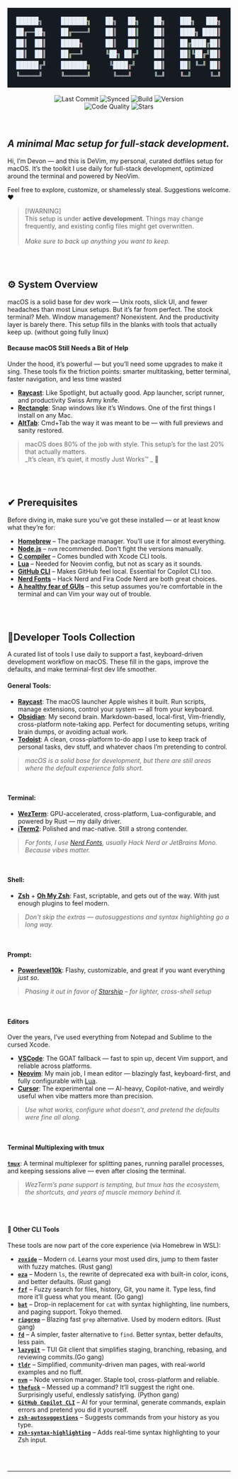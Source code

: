  <p align="center"> 
    <picture>
      <img src="../Docs/images/Devim_logo.png" height="180">
    </picture>
</p>

<div align="center">
  <img src="https://img.shields.io/github/last-commit/DevonGifford/DeVim?style=for-the-badge" alt="Last Commit">
  <img src="https://img.shields.io/badge/synced-yes-green?style=for-the-badge" alt="Synced">
  <img src="https://img.shields.io/badge/build-passing-brightgreen?style=for-the-badge" alt="Build">
  <img src="https://img.shields.io/badge/version-v1.0-blue?style=for-the-badge" alt="Version">
</div>

<div align="center">
  <img src="https://img.shields.io/badge/code%20quality-excellent-brightgreen?style=for-the-badge" alt="Code Quality">
  <img src="https://img.shields.io/github/stars/DevonGifford/DeVim?style=for-the-badge" alt="Stars">
</div>

<br/>
<br/>

## _**A minimal Mac setup for full-stack development.**_

Hi, I’m Devon — and this is DeVim, my personal, curated dotfiles setup for macOS. It’s the toolkit I use daily for full-stack development, optimized around the terminal and powered by NeoVim.

Feel free to explore, customize, or shamelessly steal. Suggestions welcome. ❤️

> [!WARNING]\
> This setup is under **active development**. Things may change frequently, and existing config files might get overwritten.  
> <br /> _Make sure to back up anything you want to keep._  

<br />
<br />

## ⚙️ System Overview

macOS is a solid base for dev work — Unix roots, slick UI, and fewer headaches than most Linux setups. But it’s far from perfect. The stock terminal? Meh. Window management? Nonexistent. And the productivity layer is barely there. This setup fills in the blanks with tools that actually keep up. (without going fully linux)


#### Because macOS Still Needs a Bit of Help

Under the hood, it’s powerful — but you’ll need some upgrades to make it sing. These tools fix the friction points: smarter multitasking, better terminal, faster navigation, and less time wasted

- **[Raycast](https://www.raycast.com/)**: Like Spotlight, but actually good. App launcher, script runner, and productivity Swiss Army knife.
- **[Rectangle](https://rectangleapp.com/)**: Snap windows like it’s Windows. One of the first things I install on any Mac.
- **[AltTab](https://alt-tab-macos.netlify.app/)**: Cmd+Tab the way it was meant to be — with full previews and sanity restored.

> macOS does 80% of the job with style. This setup’s for the last 20% that actually matters.
> <br /> _It’s clean, it’s quiet, it mostly Just Works™ _ 🙌

<br />
<br />

## ✔ Prerequisites

Before diving in, make sure you’ve got these installed — or at least know what they’re for:

- **[Homebrew](https://brew.sh/)** – The package manager. You’ll use it for almost everything.
- **[Node.js](https://nodejs.org/)** – `nvm` recommended. Don't fight the versions manually.
- **[C compiler](https://clang.llvm.org/)** – Comes bundled with Xcode CLI tools.
- **[Lua](https://www.lua.org/)** – Needed for Neovim config, but not as scary as it sounds.
- **[GitHub CLI](https://cli.github.com/)** – Makes GitHub feel local. Essential for Copilot CLI too.
- **[Nerd Fonts](https://www.nerdfonts.com/)** – Hack Nerd and Fira Code Nerd are both great choices.
- **[A healthy fear of GUIs](https://www.freecodecamp.org/news/command-line-for-beginners/)** – this setup assumes you're comfortable in the terminal and can Vim your way out of trouble.

<br />
<br />

## 📝Developer Tools Collection

A curated list of tools I use daily to support a fast, keyboard-driven development workflow on macOS. These fill in the gaps, improve the defaults, and make terminal-first dev life smoother.

#### General Tools:
-   **[Raycast](https://www.raycast.com/)**: The macOS launcher Apple wishes it built. Run scripts, manage extensions, control your system — all from your keyboard.
-   **[Obsidian](https://github.com/obsidianmd)**: My second brain. Markdown-based, local-first, Vim-friendly, cross-platform note-taking app. Perfect for documenting setups, writing brain dumps, or avoiding actual work.
-   **[Todoist](https://todoist.com/)**: A clean, cross-platform to-do app I use to keep track of personal tasks, dev stuff, and whatever chaos I’m pretending to control.
> *macOS is a solid base for development, but there are still areas where the default experience falls short.*
<br/>

#### Terminal:
- **[WezTerm](https://wezfurlong.org/wezterm/index.html)**: GPU-accelerated, cross-platform, Lua-configurable, and powered by Rust — my daily driver.
- **[iTerm2](https://iterm2.com/)**: Polished and mac-native. Still a strong contender.
> *For fonts, I use [Nerd Fonts](https://www.nerdfonts.com/), usually Hack Nerd or JetBrains Mono. Because vibes matter.*
<br/>

#### Shell:
- **[Zsh](https://www.zsh.org/)** + **[Oh My Zsh](https://ohmyz.sh/)**: Fast, scriptable, and gets out of the way. With just enough plugins to feel modern.
> *Don't skip the extras — autosuggestions and syntax highlighting go a long way.*
<br/>

#### Prompt:
- **[Powerlevel10k](https://github.com/romkatv/powerlevel10k)**: Flashy, customizable, and great if you want everything *just so*.
> *Phasing it out in favor of [Starship](https://starship.rs/) – for lighter, cross-shell setup*
<br/>

#### Editors
Over the years, I’ve used everything from Notepad and Sublime to the cursed Xcode.
- **[VSCode](https://code.visualstudio.com/)**: The GOAT fallback — fast to spin up, decent Vim support, and reliable across platforms.
- **[Neovim](https://neovim.io/)**: My main job, I mean editor — blazingly fast, keyboard-first, and fully configurable with [Lua](https://www.lua.org/).
- **[Cursor](https://cursor.sh/)**: The experimental one — AI-heavy, Copilot-native, and weirdly useful when vibe matters more than precision.
> *Use what works, configure what doesn't, and pretend the defaults were fine all along.*
<br/>

#### Terminal Multiplexing with tmux
**[`tmux`](https://en.wikipedia.org/wiki/Tmux)**: A terminal multiplexer for splitting panes, running parallel processes, and keeping sessions alive — even after closing the terminal.
> *WezTerm’s pane support is tempting, but tmux has the ecosystem, the shortcuts, and years of muscle memory behind it.*

<br/>
<br/>

#### 🧰 Other CLI Tools
These tools are now part of the core experience (via Homebrew in WSL):
- **[`zoxide`](https://github.com/ajeetdsouza/zoxide)** – Modern `cd`. Learns your most used dirs, jump to them faster with fuzzy matches.  (Rust gang)  
- **[`eza`](https://github.com/eza-community/eza)** – Modern `ls`, the rewrite of deprecated exa with built-in color, icons, and better defaults.   (Rust gang)  
- **[`fzf`](https://github.com/junegunn/fzf)** – Fuzzy search for files, history, Git, you name it. Type less, find more it’ll guess what you meant.  (Go gang)
- **[`bat`](https://github.com/sharkdp/bat)** – Drop-in replacement for `cat` with syntax highlighting, line numbers, and paging support. Tokyo themed.
- **[`ripgrep`](https://github.com/BurntSushi/ripgrep)** – Blazing fast `grep` alternative. Used by modern editors. (Rust gang) 
- **[`fd`](https://github.com/sharkdp/fd)** – A simpler, faster alternative to `find`. Better syntax, better defaults, less pain.  
- **[`lazygit`](https://github.com/jesseduffield/lazygit)** – TUI Git client that simplifies staging, branching, rebasing, and reviewing commits.(Go gang) 
- **[`tldr`](https://tldr.sh/)** – Simplified, community-driven man pages, with real-world examples and no fluff.
- **[`nvm`](https://github.com/nvm-sh/nvm)** – Node version manager. Staple tool, cross-platform and reliable.
- **[`thefuck`](https://github.com/nvbn/thefuck)** – Messed up a command? It’ll suggest the right one. Surprisingly useful, endlessly satisfying. (Python gang)
- **[`GitHub Copilot CLI`](https://github.com/github/cli-copilot)** – AI for your terminal, generate commands, explain errors and pretend you did it yourself. 
- **[`zsh-autosuggestions`](https://github.com/zsh-users/zsh-autosuggestions)** – Suggests commands from your history as you type.
- **[`zsh-syntax-highlighting`](https://github.com/zsh-users/zsh-syntax-highlighting)** – Adds real-time syntax highlighting to your Zsh input. 

<br/>
<br/>

---
